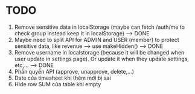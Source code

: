 # TODO

1. Remove sensitive data in localStorage (maybe can fetch /auth/me to check group instead keep it in localStorage) --> DONE
2. Maybe need to split API for ADMIN and USER (member) to protect sensitive data, like revenue --> use makeHidden() --> DONE
3. Remove username in localstorage (because it will be changed when user update in settings page). Or update it when they update settings, etc,... --> DONE
4. Phần quyền API (approve, unapprove, delete,...)
5. Date của timesheet khi thêm mới bị sai
6. Hide row SUM của table khi empty